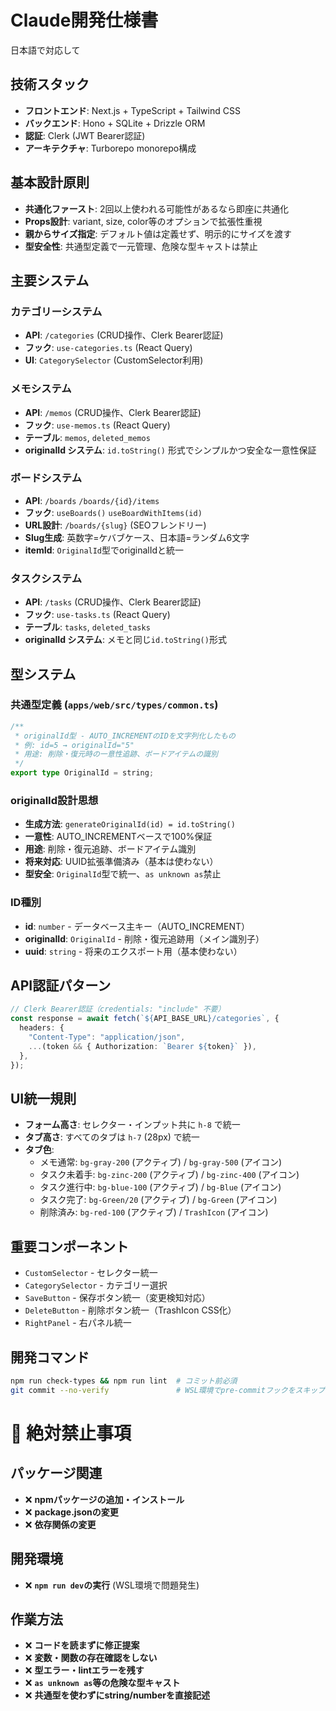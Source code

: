 # Claude開発仕様書
日本語で対応して　

## 技術スタック
- **フロントエンド**: Next.js + TypeScript + Tailwind CSS
- **バックエンド**: Hono + SQLite + Drizzle ORM
- **認証**: Clerk (JWT Bearer認証)
- **アーキテクチャ**: Turborepo monorepo構成

## 基本設計原則
- **共通化ファースト**: 2回以上使われる可能性があるなら即座に共通化
- **Props設計**: variant, size, color等のオプションで拡張性重視
- **親からサイズ指定**: デフォルト値は定義せず、明示的にサイズを渡す
- **型安全性**: 共通型定義で一元管理、危険な型キャストは禁止

## 主要システム

### カテゴリーシステム
- **API**: `/categories` (CRUD操作、Clerk Bearer認証)
- **フック**: `use-categories.ts` (React Query)
- **UI**: `CategorySelector` (CustomSelector利用)

### メモシステム
- **API**: `/memos` (CRUD操作、Clerk Bearer認証)
- **フック**: `use-memos.ts` (React Query)
- **テーブル**: `memos`, `deleted_memos`
- **originalId システム**: `id.toString()` 形式でシンプルかつ安全な一意性保証

### ボードシステム
- **API**: `/boards` `/boards/{id}/items`
- **フック**: `useBoards()` `useBoardWithItems(id)`
- **URL設計**: `/boards/{slug}` (SEOフレンドリー)
- **Slug生成**: 英数字=ケバブケース、日本語=ランダム6文字
- **itemId**: `OriginalId`型でoriginalIdと統一

### タスクシステム
- **API**: `/tasks` (CRUD操作、Clerk Bearer認証)
- **フック**: `use-tasks.ts` (React Query)
- **テーブル**: `tasks`, `deleted_tasks`
- **originalId システム**: メモと同じ`id.toString()`形式

## 型システム

### 共通型定義 (`apps/web/src/types/common.ts`)
```typescript
/**
 * originalId型 - AUTO_INCREMENTのIDを文字列化したもの
 * 例: id=5 → originalId="5"
 * 用途: 削除・復元時の一意性追跡、ボードアイテムの識別
 */
export type OriginalId = string;
```

### originalId設計思想
- **生成方法**: `generateOriginalId(id) = id.toString()`
- **一意性**: AUTO_INCREMENTベースで100%保証
- **用途**: 削除・復元追跡、ボードアイテム識別
- **将来対応**: UUID拡張準備済み（基本は使わない）
- **型安全**: `OriginalId`型で統一、`as unknown as`禁止

### ID種別
- **id**: `number` - データベース主キー（AUTO_INCREMENT）
- **originalId**: `OriginalId` - 削除・復元追跡用（メイン識別子）
- **uuid**: `string` - 将来のエクスポート用（基本使わない）

## API認証パターン
```typescript
// Clerk Bearer認証（credentials: "include" 不要）
const response = await fetch(`${API_BASE_URL}/categories`, {
  headers: {
    "Content-Type": "application/json",
    ...(token && { Authorization: `Bearer ${token}` }),
  },
});
```

## UI統一規則
- **フォーム高さ**: セレクター・インプット共に `h-8` で統一
- **タブ高さ**: すべてのタブは `h-7` (28px) で統一
- **タブ色**: 
  - メモ通常: `bg-gray-200` (アクティブ) / `bg-gray-500` (アイコン)
  - タスク未着手: `bg-zinc-200` (アクティブ) / `bg-zinc-400` (アイコン)
  - タスク進行中: `bg-blue-100` (アクティブ) / `bg-Blue` (アイコン)
  - タスク完了: `bg-Green/20` (アクティブ) / `bg-Green` (アイコン)
  - 削除済み: `bg-red-100` (アクティブ) / `TrashIcon` (アイコン)

## 重要コンポーネント
- `CustomSelector` - セレクター統一
- `CategorySelector` - カテゴリー選択
- `SaveButton` - 保存ボタン統一（変更検知対応）
- `DeleteButton` - 削除ボタン統一（TrashIcon CSS化）
- `RightPanel` - 右パネル統一

## 開発コマンド
```bash
npm run check-types && npm run lint  # コミット前必須
git commit --no-verify               # WSL環境でpre-commitフックをスキップ
```

# 🚨 絶対禁止事項

## パッケージ関連
- ❌ **npmパッケージの追加・インストール**
- ❌ **package.jsonの変更**
- ❌ **依存関係の変更**

## 開発環境
- ❌ **`npm run dev`の実行** (WSL環境で問題発生)

## 作業方法
- ❌ **コードを読まずに修正提案**
- ❌ **変数・関数の存在確認をしない**
- ❌ **型エラー・lintエラーを残す**
- ❌ **`as unknown as`等の危険な型キャスト**
- ❌ **共通型を使わずにstring/numberを直接記述**
